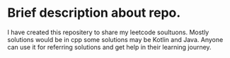 # Brief description about repo. 
I have created this repositery to share my leetcode soultuons.
Mostly solutions would be in cpp some solutions may be Kotlin and Java.
Anyone can use it for referring solutions and get help in their learning journey. 
